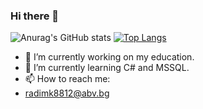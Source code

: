 ### Hi there 👋

![Anurag's GitHub stats](https://github-readme-stats.vercel.app/api?username=Radoslav8812&show_icons=true&theme=radical)  [![Top Langs](https://github-readme-stats.vercel.app/api/top-langs/?username=Radoslav8812&show_icons=true&theme=radical)](https://github.com/anuraghazra/github-readme-stats) 

- 🔭 I’m currently working on my education.
- 🌱 I’m currently learning C# and MSSQL.
- 📫 How to reach me:
- radimk8812@abv.bg
